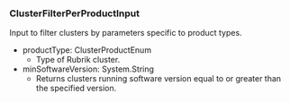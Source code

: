 ### ClusterFilterPerProductInput
Input to filter clusters by parameters specific to product types.

- productType: ClusterProductEnum
  - Type of Rubrik cluster.
- minSoftwareVersion: System.String
  - Returns clusters running software version equal to or greater than the specified version.
